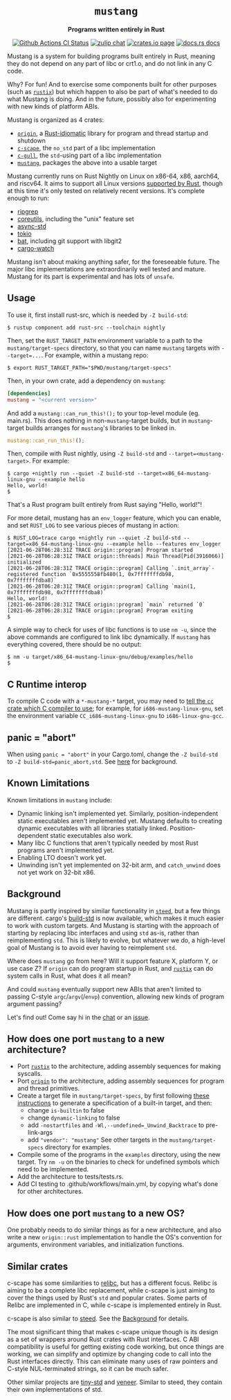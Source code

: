 <div align="center">
  <h1><code>mustang</code></h1>

  <p>
    <strong>Programs written entirely in Rust</strong>
  </p>

  <p>
    <a href="https://github.com/sunfishcode/mustang/actions?query=workflow%3ACI"><img src="https://github.com/sunfishcode/mustang/workflows/CI/badge.svg" alt="Github Actions CI Status" /></a>
    <a href="https://bytecodealliance.zulipchat.com/#narrow/stream/206238-general"><img src="https://img.shields.io/badge/zulip-join_chat-brightgreen.svg" alt="zulip chat" /></a>
    <a href="https://crates.io/crates/mustang"><img src="https://img.shields.io/crates/v/mustang.svg" alt="crates.io page" /></a>
    <a href="https://docs.rs/mustang"><img src="https://docs.rs/mustang/badge.svg" alt="docs.rs docs" /></a>
  </p>
</div>

Mustang is a system for building programs built entirely in Rust, meaning they
do not depend on any part of libc or crt1.o, and do not link in any C code.

Why? For fun! And to exercise some components built for other purposes (such as
[`rustix`]) but which happen to also be part of what's needed to do what
Mustang is doing. And in the future, possibly also for experimenting with new
kinds of platform ABIs.

Mustang is organized as 4 crates:

 - [`origin`], a [Rust-idiomatic] library for program and thread startup and shutdown
 - [`c-scape`], the `no_std` part of a libc implementation
 - [`c-gull`], the `std`-using part of a libc implementation
 - [`mustang`], packages the above into a usable target

Mustang currently runs on Rust Nightly on Linux on x86-64, x86, aarch64, and
riscv64. It aims to support all Linux versions [supported by Rust], though
at this time it's only tested on relatively recent versions. It's complete
enough to run:

 - [ripgrep](https://github.com/sunfishcode/ripgrep/tree/mustang)
 - [coreutils](https://github.com/sunfishcode/coreutils/tree/mustang),
   including the "unix" feature set
 - [async-std](https://github.com/sunfishcode/tide/tree/mustang)
 - [tokio](https://github.com/sunfishcode/tokio/tree/mustang)
 - [bat](https://github.com/sunfishcode/bat/tree/mustang), including git
   support with libgit2
 - [cargo-watch](https://github.com/sunfishcode/cargo-watch/tree/mustang)

Mustang isn't about making anything safer, for the foreseeable future. The
major libc implementations are extraordinarily well tested and mature. Mustang
for its part is experimental and has lots of `unsafe`.

[`origin`]: https://github.com/sunfishcode/origin/
[Rust-idiomatic]: https://docs.rs/origin/latest/origin/
[`c-scape`]: https://github.com/sunfishcode/mustang/tree/main/c-scape
[`c-gull`]: https://github.com/sunfishcode/mustang/tree/main/c-gull
[`mustang`]: https://github.com/sunfishcode/mustang/tree/main/mustang
[supported by Rust]: https://doc.rust-lang.org/nightly/rustc/platform-support.html

## Usage

To use it, first install rust-src, which is needed by `-Z build-std`:

```
$ rustup component add rust-src --toolchain nightly
```

Then, set the `RUST_TARGET_PATH` environment variable to a path to the
`mustang/target-specs` directory, so that you can name `mustang` targets with
`--target=...`. For example, within a mustang repo:

```
$ export RUST_TARGET_PATH="$PWD/mustang/target-specs"
```

Then, in your own crate, add a dependency on `mustang`:

```toml
[dependencies]
mustang = "<current version>"
```

And add a `mustang::can_run_this!();` to your top-level module (eg. main.rs).
This does nothing in non-`mustang`-target builds, but in `mustang`-target
builds arranges for `mustang`'s libraries to be linked in.

```rust
mustang::can_run_this!();
```

Then, compile with Rust nightly, using `-Z build-std` and
`--target=<mustang-target>`. For example:

```
$ cargo +nightly run --quiet -Z build-std --target=x86_64-mustang-linux-gnu --example hello
Hello, world!
$
```

That's a Rust program built entirely from Rust saying "Hello, world!"!

For more detail, mustang has an `env_logger` feature, which you can enable, and set
`RUST_LOG` to see various pieces of mustang in action:
```
$ RUST_LOG=trace cargo +nightly run --quiet -Z build-std --target=x86_64-mustang-linux-gnu --example hello --features env_logger
[2021-06-28T06:28:31Z TRACE origin::program] Program started
[2021-06-28T06:28:31Z TRACE origin::threads] Main Thread[Pid(3916066)] initialized
[2021-06-28T06:28:31Z TRACE origin::program] Calling `.init_array`-registered function `0x5555558fb480(1, 0x7fffffffdb98, 0x7fffffffdba8)`
[2021-06-28T06:28:31Z TRACE origin::program] Calling `main(1, 0x7fffffffdb98, 0x7fffffffdba8)`
Hello, world!
[2021-06-28T06:28:31Z TRACE origin::program] `main` returned `0`
[2021-06-28T06:28:31Z TRACE origin::program] Program exiting
$
```

A simple way to check for uses of libc functions is to use `nm -u`, since
the above commands are configured to link libc dynamically. If `mustang` has
everything covered, there should be no output:

```
$ nm -u target/x86_64-mustang-linux-gnu/debug/examples/hello
$
```

## C Runtime interop

To compile C code with a `*-mustang-*` target, you may need to
[tell the `cc` crate which C compiler to use]; for example, for `i686-mustang-linux-gnu`,
set the environment variable `CC_i686-mustang-linux-gnu` to
`i686-linux-gnu-gcc`.

[tell the `cc` crate which C compiler to use]: https://github.com/alexcrichton/cc-rs#external-configuration-via-environment-variables

## panic = "abort"

When using `panic = "abort"` in your Cargo.toml, change the `-Z build-std` to
`-Z build-std=panic_abort,std`. See [here] for background.

[here]: https://github.com/rust-lang/wg-cargo-std-aware/issues/29

## Known Limitations

Known limitations in `mustang` include:

 - Dynamic linking isn't implemented yet. Similarly, position-independent
   static executables aren't implemented yet. Mustang defaults to creating
   dynamic executables with all libraries statially linked. Position-dependent
   static executables also work.
 - Many libc C functions that aren't typically needed by most Rust programs
   aren't implemented yet.
 - Enabling LTO doesn't work yet.
 - Unwinding isn't yet implemented on 32-bit arm, and `catch_unwind` does not
   yet work on 32-bit x86.

## Background

Mustang is partly inspired by similar functionality in [`steed`], but a few
things are different. cargo's [build-std] is now available, which makes it
much easier to work with custom targets. And Mustang is starting with the
approach of starting by replacing libc interfaces and using `std` as-is,
rather than reimplementing `std`. This is likely to evolve, but whatever we
do, a high-level goal of Mustang is to avoid ever having to reimplement `std`.

Where does `mustang` go from here? Will it support feature X, platform Y, or
use case Z? If `origin` can do program startup in Rust, and [`rustix`] can do
system calls in Rust, what does it all mean?

And could `mustang` eventually support new ABIs that aren't limited to passing
C-style `argc`/`argv`(/`envp`) convention, allowing new kinds of program
argument passing?

Let's find out! Come say hi in the [chat] or an [issue].

## How does one port `mustang` to a new architecture?

 - Port [`rustix`] to the architecture, adding assembly sequences for
   making syscalls.
 - Port [`origin`] to the architecture, adding assembly sequences for
   program and thread primitives.
 - Create a target file in `mustang/target-specs`, by first following
   [these instructions] to generate a specification of a built-in target,
   and then:
     - change `is-builtin` to false
     - change `dynamic-linking` to false
     - add `-nostartfiles` and `-Wl,--undefined=_Unwind_Backtrace` to
       pre-link-args
     - add `"vendor": "mustang"`
   See other targets in the `mustang/target-specs` directory for examples.
 - Compile some of the programs in the `examples` directory, using
   the new target. Try `nm -u` on the binaries to check for undefined
   symbols which need to be implemented.
 - Add the architecture to tests/tests.rs.
 - Add CI testing to .github/workflows/main.yml, by copying what's done
   for other architectures.

## How does one port `mustang` to a new OS?

One probably needs to do similar things as for a new architecture, and also
write a new `origin::rust` implementation to handle the OS's convention for
arguments, environment variables, and initialization functions.

## Similar crates

c-scape has some similarities to [relibc], but has a different focus. Relibc is
aiming to be a complete libc replacement, while c-scape is just aiming to cover
the things used by Rust's `std` and popular crates. Some parts of Relibc are
implemented in C, while c-scape is implemented entirely in Rust.

c-scape is also similar to [steed]. See the [Background] for details.

The most significant thing that makes c-scape unique though is its design as a
set of wrappers around Rust crates with Rust interfaces. C ABI compatibility is
useful for getting existing code working, but once things are working, we can
simplify and optimize by changing code to call into the Rust interfaces
directly. This can eliminate many uses of raw pointers and C-style
NUL-terminated strings, so it can be much safer.

Other similar projects are [tiny-std] and [veneer]. Similar to steed, they
contain their own implementations of std.

[relibc]: https://gitlab.redox-os.org/redox-os/relibc/
[steed]: https://github.com/japaric/steed
[tiny-std]: https://github.com/MarcusGrass/tiny-std
[veneer]: https://crates.io/crates/veneer
[`steed`]: https://github.com/japaric/steed
[build-std]: https://doc.rust-lang.org/cargo/reference/unstable.html#build-std
[Rust itself already does this]: https://github.com/rust-lang/rust/blob/6bed1f0bc3cc50c10aab26d5f94b16a00776b8a5/library/std/src/sys/unix/mod.rs#L71
[`rustix`]: https://github.com/bytecodealliance/rustix
[`origin`]: https://github.com/sunfishcode/origin
[chat]: https://bytecodealliance.zulipchat.com/#narrow/stream/206238-general
[issue]: https://github.com/sunfishcode/mustang/issues
[these instructions]: https://docs.rust-embedded.org/embedonomicon/custom-target.html#fill-the-target-file
[Background]: #background
